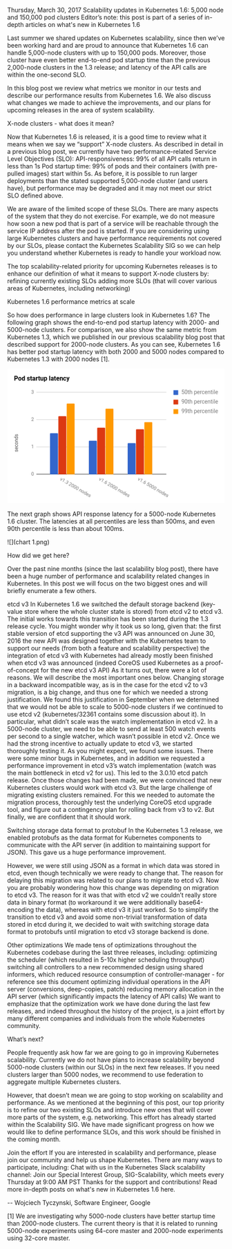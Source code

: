 Thursday, March 30, 2017
Scalability updates in Kubernetes 1.6: 5,000 node and 150,000 pod clusters
Editor’s note: this post is part of a series of in-depth articles on what's new in Kubernetes 1.6

Last summer we shared updates on Kubernetes scalability, since then we’ve been working hard and are proud to announce that Kubernetes 1.6 can handle 5,000-node clusters with up to 150,000 pods. Moreover, those cluster have even better end-to-end pod startup time than the previous 2,000-node clusters in the 1.3 release; and latency of the API calls are within the one-second SLO.

In this blog post we review what metrics we monitor in our tests and describe our performance results from Kubernetes 1.6. We also discuss what changes we made to achieve the improvements, and our plans for upcoming releases in the area of system scalability.

X-node clusters - what does it mean?

Now that Kubernetes 1.6 is released, it is a good time to review what it means when we say we “support” X-node clusters. As described in detail in a previous blog post, we currently have two performance-related Service Level Objectives (SLO):
API-responsiveness: 99% of all API calls return in less than 1s
Pod startup time: 99% of pods and their containers (with pre-pulled images) start within 5s.
As before, it is possible to run larger deployments than the stated supported 5,000-node cluster (and users have), but performance may be degraded and it may not meet our strict SLO defined above.

We are aware of the limited scope of these SLOs. There are many aspects of the system that they do not exercise. For example, we do not measure how soon a new pod that is part of a service will be reachable through the service IP address after the pod is started. If you are considering using large Kubernetes clusters and have performance requirements not covered by our SLOs, please contact the Kubernetes Scalability SIG so we can help you understand whether Kubernetes is ready to handle your workload now.

The top scalability-related priority for upcoming Kubernetes releases is to enhance our definition of what it means to support X-node clusters by:
refining currently existing SLOs
adding more SLOs (that will cover various areas of Kubernetes, including networking)

Kubernetes 1.6 performance metrics at scale

So how does performance in large clusters look in Kubernetes 1.6? The following graph shows the end-to-end pod startup latency with 2000- and 5000-node clusters. For comparison, we also show the same metric from Kubernetes 1.3, which we published in our previous scalability blog post that described support for 2000-node clusters. As you can see, Kubernetes 1.6 has better pod startup latency with both 2000 and 5000 nodes compared to Kubernetes 1.3 with 2000 nodes [1].

![](chart.png)

The next graph shows API response latency for a 5000-node Kubernetes 1.6 cluster. The latencies at all percentiles are less than 500ms, and even 90th percentile is less than about 100ms.

![](chart 1.png)

How did we get here?

Over the past nine months (since the last scalability blog post), there have been a huge number of performance and scalability related changes in Kubernetes. In this post we will focus on the two biggest ones and will briefly enumerate a few others.

etcd v3
In Kubernetes 1.6 we switched the default storage backend (key-value store where the whole cluster state is stored) from etcd v2 to etcd v3. The initial works towards this transition has been started during the 1.3 release cycle. You might wonder why it took us so long, given that:
the first stable version of etcd supporting the v3 API was announced on June 30, 2016
the new API was designed together with the Kubernetes team to support our needs (from both a feature and scalability perspective)
the integration of etcd v3 with Kubernetes had already mostly been finished when etcd v3 was announced (indeed CoreOS used Kubernetes as a proof-of-concept for the new etcd v3 API)
As it turns out, there were a lot of reasons. We will describe the most important ones below.
Changing storage in a backward incompatible way, as is in the case for the etcd v2 to v3 migration, is a big change, and thus one for which we needed a strong justification. We found this justification in September when we determined that we would not be able to scale to 5000-node clusters if we continued to use etcd v2 (kubernetes/32361 contains some discussion about it). In particular, what didn’t scale was the watch implementation in etcd v2. In a 5000-node cluster, we need to be able to send at least 500 watch events per second to a single watcher, which wasn’t possible in etcd v2.
Once we had the strong incentive to actually update to etcd v3, we started thoroughly testing it. As you might expect, we found some issues. There were some minor bugs in Kubernetes, and in addition we requested a performance improvement in etcd v3’s watch implementation (watch was the main bottleneck in etcd v2 for us). This led to the 3.0.10 etcd patch release.
Once those changes had been made, we were convinced that new Kubernetes clusters would work with etcd v3. But the large challenge of migrating existing clusters remained. For this we needed to automate the migration process, thoroughly test the underlying CoreOS etcd upgrade tool, and figure out a contingency plan for rolling back from v3 to v2.
But finally, we are confident that it should work.

Switching storage data format to protobuf
In the Kubernetes 1.3 release, we enabled protobufs as the data format for Kubernetes components to communicate with the API server (in addition to maintaining support for JSON). This gave us a huge performance improvement.

However, we were still using JSON as a format in which data was stored in etcd, even though technically we were ready to change that. The reason for delaying this migration was related to our plans to migrate to etcd v3. Now you are probably wondering how this change was depending on migration to etcd v3. The reason for it was that with etcd v2 we couldn’t really store data in binary format (to workaround it we were additionally base64-encoding the data), whereas with etcd v3 it just worked. So to simplify the transition to etcd v3 and avoid some non-trivial transformation of data stored in etcd during it, we decided to wait with switching storage data format to protobufs until migration to etcd v3 storage backend is done.

Other optimizations
We made tens of optimizations throughout the Kubernetes codebase during the last three releases, including:
optimizing the scheduler (which resulted in 5-10x higher scheduling throughput)
switching all controllers to a new recommended design using shared informers, which reduced resource consumption of controller-manager - for reference see this document
optimizing individual operations in the API server (conversions, deep-copies, patch)
reducing memory allocation in the API server (which significantly impacts the latency of API calls)
We want to emphasize that the optimization work we have done during the last few releases, and indeed throughout the history of the project, is a joint effort by many different companies and individuals from the whole Kubernetes community.

What’s next?

People frequently ask how far we are going to go in improving Kubernetes scalability. Currently we do not have plans to increase scalability beyond 5000-node clusters (within our SLOs) in the next few releases. If you need clusters larger than 5000 nodes, we recommend to use federation to aggregate multiple Kubernetes clusters.

However, that doesn’t mean we are going to stop working on scalability and performance. As we mentioned at the beginning of this post, our top priority is to refine our two existing SLOs and introduce new ones that will cover more parts of the system, e.g. networking. This effort has already started within the Scalability SIG. We have made significant progress on how we would like to define performance SLOs, and this work should be finished in the coming month.

Join the effort
If you are interested in scalability and performance, please join our community and help us shape Kubernetes. There are many ways to participate, including:
Chat with us in the Kubernetes Slack scalability channel: 
Join our Special Interest Group, SIG-Scalability, which meets every Thursday at 9:00 AM PST
Thanks for the support and contributions! Read more in-depth posts on what's new in Kubernetes 1.6 here.

-- Wojciech Tyczynski, Software Engineer, Google


 [1] We are investigating why 5000-node clusters have better startup time than 2000-node clusters. The current theory is that it is related to running 5000-node experiments using 64-core master and 2000-node experiments using 32-core master. 
